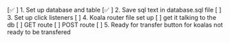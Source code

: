 [✅ ] 1. Set up database and table
[✅ ] 2. Save sql text in database.sql file
[ ] 3. Set up click listeners
[ ] 4. Koala router file set up
    [ ] get it talking to the db
    [ ] GET route
    [ ] POST route
[ ] 5. Ready for transfer button for koalas not ready to be  transfered
